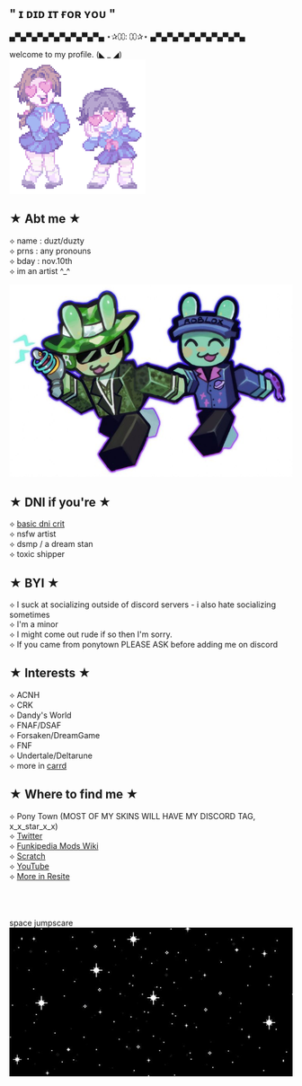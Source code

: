 ## " ɪ ᴅɪᴅ ɪᴛ ғᴏʀ ʏᴏᴜ "


▄▀▄▀▄▀▄▀▄▀▄▀▄▀▄▀▄ ⋆✰⩇⩇: ⩇⩇✰⋆ ▄▀▄▀▄▀▄▀▄▀▄▀▄▀▄▀▄

welcome to my profile. (◣ _ ◢)<br>
![image alt](https://github.com/IamNotStarLOLXD/IamNotStarLOLXD/blob/main/95a322b3.gif?raw=true)
## ★ Abt me ★

⟡ name : duzt/duzty<br>
⟡ prns : any pronouns<br>
⟡ bday : nov.10th<br>
⟡ im an artist ^_^<br>

![image alt](https://github.com/IamNotStarLOLXD/IamNotStarLOLXD/blob/main/f075d544752bc5cb13df23bd4545f8be.jpg?raw=true)

## ★ DNI if you're ★

⟡ [basic dni crit](https://dni-criteria.carrd.co/)<br>
⟡ nsfw artist<br>
⟡ dsmp / a dream stan<br>
⟡ toxic shipper

## ★ BYI ★

⟡ I suck at socializing outside of discord servers - i also hate socializing sometimes<br>
⟡ I'm a minor<br>
⟡ I might come out rude if so then I'm sorry.<br>
⟡ If you came from ponytown PLEASE ASK before adding me on discord

## ★ Interests ★

⟡ ACNH<br>
⟡ CRK<br>
⟡ Dandy's World<br>
⟡ FNAF/DSAF<br>
⟡ Forsaken/DreamGame<br>
⟡ FNF<br>
⟡ Undertale/Deltarune<br>
⟡ more in [carrd](https://starriss.carrd.co/)

## ★ Where to find me ★

⟡ Pony Town (MOST OF MY SKINS WILL HAVE MY DISCORD TAG, x_x_star_x_x)<br>
⟡ [Twitter](https://twitter.com/DuztyStarz)<br>
⟡ [Funkipedia Mods Wiki](https://fridaynightfunking.fandom.com/wiki/User:DuztyStarz)<br>
⟡ [Scratch](https://scratch.mit.edu/users/X_X_Star_X_X/)<br>
⟡ [YouTube](https://www.youtube.com/@DuztyStarz)<br>
⟡ [More in Resite](https://resite.link/Starru)

<br><br><br>
space jumpscare<br>
![image alt](https://github.com/IamNotStarLOLXD/IamNotStarLOLXD/blob/main/8898fcb4515712ba5792c83cbd24df26.jpg?raw=true)

